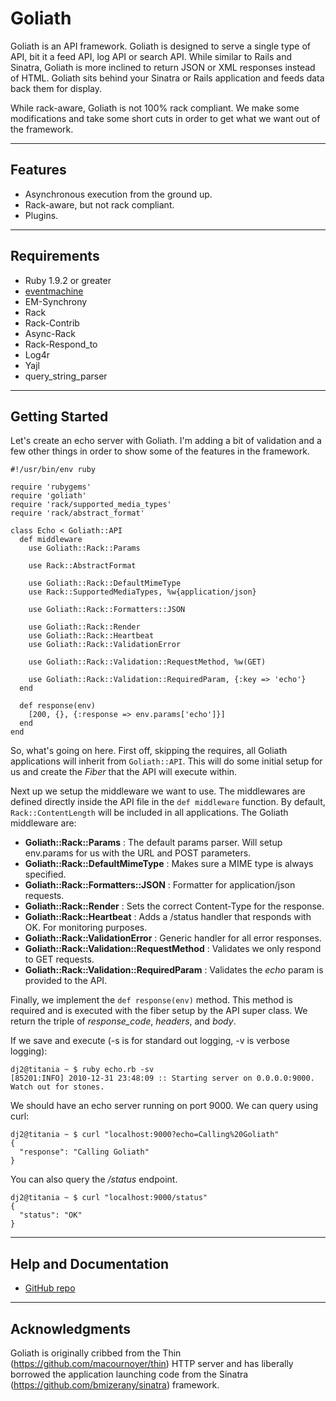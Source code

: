 # Goliath

Goliath is an API framework. Goliath is designed to serve a single type of API, bit it a
feed API, log API or search API. While similar to Rails and Sinatra, Goliath is more inclined
to return JSON or XML responses instead of HTML. Goliath sits behind your Sinatra or Rails
application and feeds data back them for display.

While rack-aware, Goliath is not 100% rack compliant. We make some modifications and take
some short cuts in order to get what we want out of the framework.

***

## Features

 * Asynchronous execution from the ground up.
 * Rack-aware, but not rack compliant.
 * Plugins.

***

## Requirements

 * Ruby 1.9.2 or greater
 * [eventmachine](http://rubyeventmachine.org)
 * EM-Synchrony
 * Rack
 * Rack-Contrib
 * Async-Rack
 * Rack-Respond_to
 * Log4r
 * Yajl
 * query\_string\_parser

***

## Getting Started

Let's create an echo server with Goliath. I'm adding a bit of validation and a few other things
in order to show some of the features in the framework.

    #!/usr/bin/env ruby

    require 'rubygems'
    require 'goliath'
    require 'rack/supported_media_types'
    require 'rack/abstract_format'

    class Echo < Goliath::API
      def middleware
        use Goliath::Rack::Params

        use Rack::AbstractFormat

        use Goliath::Rack::DefaultMimeType
        use Rack::SupportedMediaTypes, %w{application/json}

        use Goliath::Rack::Formatters::JSON

        use Goliath::Rack::Render
        use Goliath::Rack::Heartbeat
        use Goliath::Rack::ValidationError

        use Goliath::Rack::Validation::RequestMethod, %w(GET)

        use Goliath::Rack::Validation::RequiredParam, {:key => 'echo'}
      end

      def response(env)
        [200, {}, {:response => env.params['echo']}]
      end
    end

So, what's going on here. First off, skipping the requires, all Goliath applications will
inherit from `Goliath::API`. This will do some initial setup for us and create the _Fiber_
that the API will execute within.

Next up we setup the middleware we want to use. The middlewares are defined directly
inside the API file in the `def middleware` function. By default, `Rack::ContentLength` will
be included in all applications. The Goliath middleware are:

 * __Goliath::Rack::Params__ : The default params parser. Will setup env.params for us with the URL and POST parameters.
 * __Goliath::Rack::DefaultMimeType__ : Makes sure a MIME type is always specified.
 * __Goliath::Rack::Formatters::JSON__ : Formatter for application/json requests.
 * __Goliath::Rack::Render__ : Sets the correct Content-Type for the response.
 * __Goliath::Rack::Heartbeat__ : Adds a /status handler that responds with OK. For monitoring purposes.
 * __Goliath::Rack::ValidationError__ : Generic handler for all error responses.
 * __Goliath::Rack::Validation::RequestMethod__ : Validates we only respond to GET requests.
 * __Goliath::Rack::Validation::RequiredParam__ : Validates the *echo* param is provided to the API.

Finally, we implement the `def response(env)` method. This method is required and is executed with the
fiber setup by the API super class. We return the triple of _response_code_, _headers_, and _body_.

If we save and execute (-s is for standard out logging, -v is verbose logging):

    dj2@titania ~ $ ruby echo.rb -sv
    [85201:INFO] 2010-12-31 23:48:09 :: Starting server on 0.0.0.0:9000. Watch out for stones.

We should have an echo server running on port 9000. We can query using curl:

    dj2@titania ~ $ curl "localhost:9000?echo=Calling%20Goliath"
    {
      "response": "Calling Goliath"
    }

You can also query the _/status_ endpoint.

    dj2@titania ~ $ curl "localhost:9000/status"
    {
      "status": "OK"
    }

***

## Help and Documentation

* [GitHub repo](https://github.com/dj2/Goliath)

***

## Acknowledgments

Goliath is originally cribbed from the Thin (https://github.com/macournoyer/thin) HTTP server and has
liberally borrowed the application launching code from the Sinatra (https://github.com/bmizerany/sinatra)
framework.
